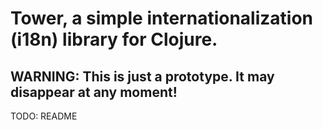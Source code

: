 # Tower, a simple internationalization (i18n) library for Clojure.

## WARNING: This is just a prototype. It may disappear at any moment!

TODO: README

